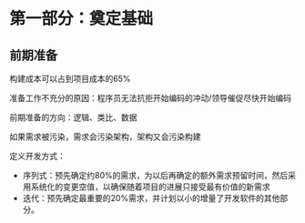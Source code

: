 # 第一部分：奠定基础

## 前期准备

构建成本可以占到项目成本的65%

准备工作不充分的原因：程序员无法抗拒开始编码的冲动/领导催促尽快开始编码

前期准备的方向：逻辑、类比、数据

如果需求被污染，需求会污染架构，架构又会污染构建

定义开发方式：

- 序列式：预先确定约80%的需求，为以后再确定的额外需求预留时间，然后采用系统化的变更空值，以确保随着项目的进展只接受最有价值的新需求
- 迭代：预先确定最重要的20%需求，并计划以小的增量了开发软件的其他部分。